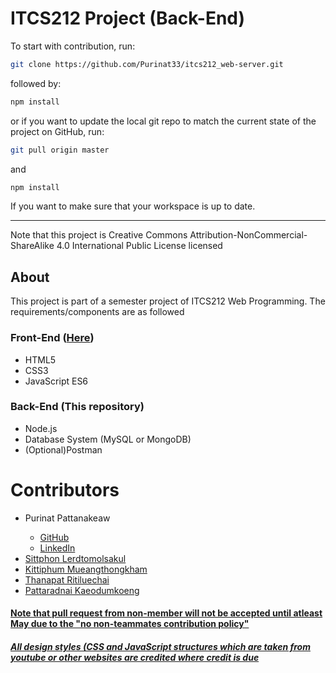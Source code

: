 # ITCS212 Project (Back-End)

To start with contribution, run:

```bash
git clone https://github.com/Purinat33/itcs212_web-server.git
```

followed by:
```js
npm install
```

or if you want to update the local git repo to match the current state of the project on GitHub, run:

```bash
git pull origin master
```
and
```js
npm install
```
If you want to make sure that your workspace is up to date.
<hr>
Note that this project is Creative Commons Attribution-NonCommercial-ShareAlike 4.0 International Public License licensed

## About
<p>This project is part of a semester project of ITCS212 Web Programming. The requirements/components are as followed</p>

### Front-End ([Here](https://github.com/Purinat33/sec2_gr5_itcs212))
<ul>
  <li>HTML5</li>
  <li>CSS3</li>
  <li>JavaScript ES6</li>
</ul>

### Back-End (This repository)
<ul>
  <li>Node.js</li>
  <li>Database System (MySQL or MongoDB)</li>
  <li>(Optional)Postman</li>
</ul>

# Contributors
<ul>
  <li>Purinat Pattanakeaw</li>
    <ul>
      <li><a href="https://github.com/Purinat33" target="_blank">GitHub</li>
      <li><a href="https://www.linkedin.com/in/purinat-pattanakeaw/" target="_blank">LinkedIn</li>
    </ul>
  <li>Sittphon	Lerdtomolsakul</li>
  <li>Kittiphum 	Mueangthongkham</li>
  <li>Thanapat	Ritiluechai</li>
  <li>Pattaradnai	Kaeodumkoeng</li>
</ul>

#### Note that pull request from non-member will not be accepted until atleast May due to the "no non-teammates contribution policy"

##### All design styles (CSS and JavaScript structures which are taken from youtube or other websites are credited where credit is due
